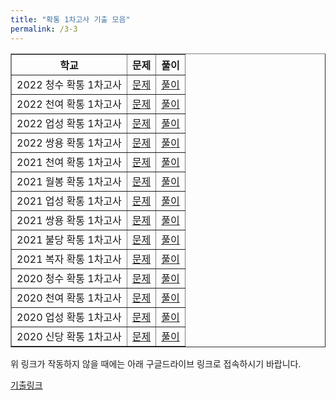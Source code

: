 ```yaml
---
title: "확통 1차고사 기출 모음"
permalink: /3-3
---
```

<table border="1">
<th>학교</th> <th>문제</th> <th>풀이</th> 
  <tr>
	<td>2022 청수 확통 1차고사</td>
    <td><a href="/pdf/test4th/2022 청수 확통 1차고사.pdf">문제</a></td>
    <td><a href="/pdf/test4th/%5B풀이%5D 2022 청수 확통 1차고사.pdf">풀이</a></td>
  </tr>
    <tr>
	<td>2022 천여 확통 1차고사</td>
    <td><a href="/pdf/test4th/2022 천여 확통 1차고사.pdf">문제</a></td>
    <td><a href="/pdf/test4th/%5B풀이%5D 2022 천여 확통 1차고사.pdf">풀이</a></td>
  </tr>
    <tr>
	<td>2022 업성 확통 1차고사</td>
    <td><a href="/pdf/test4th/2022 업성 확통 1차고사.pdf">문제</a></td>
    <td><a href="/pdf/test4th/%5B풀이%5D 2022 업성 확통 1차고사.pdf">풀이</a></td>
  </tr>
    <tr>
	<td>2022 쌍용 확통 1차고사</td>
    <td><a href="/pdf/test4th/2022 쌍용 확통 1차고사.pdf">문제</a></td>
    <td><a href="/pdf/test4th/%5B풀이%5D 2022 쌍용 확통 1차고사.pdf">풀이</a></td>
  </tr>
    <tr>
	<td>2021 천여 확통 1차고사</td>
    <td><a href="/pdf/test4th/2021 천여 확통 1차고사.pdf">문제</a></td>
    <td><a href="/pdf/test4th/%5B풀이%5D 2021 천여 확통 1차고사.pdf">풀이</a></td>
  </tr>
    <tr>
	<td>2021 월봉 확통 1차고사</td>
    <td><a href="/pdf/test4th/2021 월봉 확통 1차고사.pdf">문제</a></td>
    <td><a href="/pdf/test4th/%5B풀이%5D 2021 월봉 확통 1차고사.pdf">풀이</a></td>
  </tr>
    <tr>
	<td>2021 업성 확통 1차고사</td>
    <td><a href="/pdf/test4th/2021 업성 확통 1차고사.pdf">문제</a></td>
    <td><a href="/pdf/test4th/%5B풀이%5D 2021 업성 확통 1차고사.pdf">풀이</a></td>
  </tr>
    <tr>
	<td>2021 쌍용 확통 1차고사</td>
    <td><a href="/pdf/test4th/2021 쌍용 확통 1차고사.pdf">문제</a></td>
    <td><a href="/pdf/test4th/%5B풀이%5D 2021 쌍용 확통 1차고사.pdf">풀이</a></td>
  </tr>
    <tr>
	<td>2021 불당 확통 1차고사</td>
    <td><a href="/pdf/test4th/2021 불당 확통 1차고사.pdf">문제</a></td>
    <td><a href="/pdf/test4th/%5B풀이%5D 2021 불당 확통 1차고사.pdf">풀이</a></td>
  </tr>
    <tr>
	<td>2021 복자 확통 1차고사</td>
    <td><a href="/pdf/test4th/2021 복자 확통 1차고사.pdf">문제</a></td>
    <td><a href="/pdf/test4th/%5B풀이%5D 2021 복자 확통 1차고사.pdf">풀이</a></td>
  </tr>
    <tr>
	<td>2020 청수 확통 1차고사</td>
    <td><a href="/pdf/test4th/2020 청수 확통 1차고사.pdf">문제</a></td>
    <td><a href="/pdf/test4th/%5B풀이%5D 2020 청수 확통 1차고사.pdf">풀이</a></td>
  </tr>
    <tr>
	<td>2020 천여 확통 1차고사</td>
    <td><a href="/pdf/test4th/2020 천여 확통 1차고사.pdf">문제</a></td>
    <td><a href="/pdf/test4th/%5B풀이%5D 2020 천여 확통 1차고사.pdf">풀이</a></td>
  </tr>
    <tr>
	<td>2020 업성 확통 1차고사</td>
    <td><a href="/pdf/test4th/2020 업성 확통 1차고사.pdf">문제</a></td>
    <td><a href="/pdf/test4th/%5B풀이%5D 2020 업성 확통 1차고사.pdf">풀이</a></td>
  </tr>
    <tr>
	<td>2020 신당 확통 1차고사</td>
    <td><a href="/pdf/test4th/2020 신당 확통 1차고사.pdf">문제</a></td>
    <td><a href="/pdf/test4th/%5B풀이%5D 2020 신당 확통 1차고사.pdf">풀이</a></td>
  </tr>
  </table>

위 링크가 작동하지 않을 때에는 아래 구글드라이브 링크로 접속하시기 바랍니다.

[기출링크](https://drive.google.com/drive/folders/1UGlk_cz3JxXd47V4J7xAkEuPP_U67GFC?usp=sharing)




